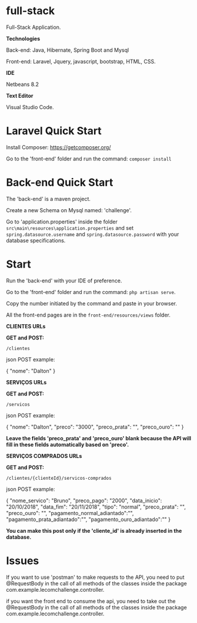 # full-stack
Full-Stack Application.

**Technologies**

Back-end: Java, Hibernate, Spring Boot and Mysql

Front-end: Laravel, Jquery, javascript, bootstrap, HTML, CSS.

**IDE** 

Netbeans 8.2

**Text Editor**

Visual Studio Code.


# Laravel Quick Start

Install Composer:
https://getcomposer.org/

Go to the 'front-end' folder and run the command: `composer install`


# Back-end Quick Start

The 'back-end' is a maven project. 

Create a new Schema on Mysql named: 'challenge'.

Go to 'application.properties' inside the folder `src\main\resources\application.properties` and set `spring.datasource.username` and `spring.datasource.password` with your database specifications.


# Start

Run the 'back-end' with your IDE of preference.

Go to the 'front-end' folder and run the command: `php artisan serve`.

Copy the number initiated by the command and paste in your browser.

All the front-end pages are in the `front-end/resources/views` folder.

**CLIENTES URLs**

**GET and POST:**

`/clientes`

json POST example:

{
  "nome": "Dalton"
  }

**SERVIÇOS URLs**

**GET and POST:**

`/servicos`

json POST example:

{
  "nome": "Dalton",
  "preco": "3000",
  "preco_prata": "",
  "preco_ouro": ""
  }

**Leave the fields 'preco_prata' and 'preco_ouro' blank because the API will fill in these fields automatically based on 'preco'.**

**SERVIÇOS COMPRADOS URLs**

**GET and POST:**

`/clientes/{clienteId}/servicos-comprados`

json POST example:

{
	"nome_servico": "Bruno",
	"preco_pago": "2000",
	"data_inicio": "20/10/2018",
	"data_fim": "20/11/2018",
	"tipo": "normal",
	"preco_prata": "",
  	"preco_ouro": "",
  	"pagamento_normal_adiantado":"",
	"pagamento_prata_adiantado":"",
	"pagamento_ouro_adiantado":""
}

**You can make this post only if the 'cliente_id' is already inserted in the database.**

# Issues

If you want to use 'postman' to make requests to the API, you need to put @RequestBody in the call of all methods of the classes inside the package com.example.lecomchallenge.controller.

if you want the front end to consume the api, you need to take out the @RequestBody in the call of all methods of the classes inside the package com.example.lecomchallenge.controller.

